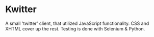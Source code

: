 Kwitter
=======
A small 'twitter' client, that utilized JavaScript functionality. CSS and XHTML cover up the rest.
Testing is done with Selenium & Python.


